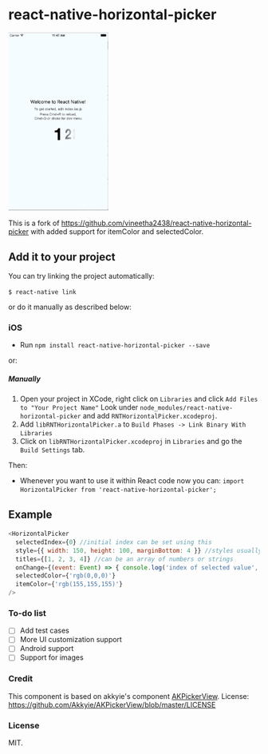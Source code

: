# react-native-horizontal-picker

<img src="./Screenshot.png" width="200" alt="Screenshot" />

This is a fork of https://github.com/vineetha2438/react-native-horizontal-picker with added support for itemColor and selectedColor.

## Add it to your project

You can try linking the project automatically:

`$ react-native link`

or do it manually as described below:

### iOS

- Run `npm install react-native-horizontal-picker --save`

or:

##### Manually

1. Open your project in XCode, right click on `Libraries` and click `Add
   Files to "Your Project Name"` Look under `node_modules/react-native-horizontal-picker` and add `RNTHorizontalPicker.xcodeproj`.
2. Add `libRNTHorizontalPicker.a` to `Build Phases -> Link Binary With Libraries`
3. Click on `libRNTHorizontalPicker.xcodeproj` in `Libraries` and go the `Build
   Settings` tab.

Then:


- Whenever you want to use it within React code now you can: `import HorizontalPicker from 'react-native-horizontal-picker';`

## Example

```javascript
<HorizontalPicker
  selectedIndex={0} //initial index can be set using this
  style={{ width: 150, height: 100, marginBottom: 4 }} //styles usually given to View component
  titles={[1, 2, 3, 4]} //can be an array of numbers or strings
  onChange={(event: Event) => { console.log('index of selected value', event.nativeEvent.newIndex); }}
  selectedColor={'rgb(0,0,0)'}
  itemColor={'rgb(155,155,155)'}
/>
```

### To-do list

- [ ] Add test cases
- [ ] More UI customization support
- [ ] Android support
- [ ] Support for images

### Credit
This component is based on akkyie's component [AKPickerView](https://github.com/Akkyie/AKPickerView.git).
License: https://github.com/Akkyie/AKPickerView/blob/master/LICENSE

### License

MIT.
